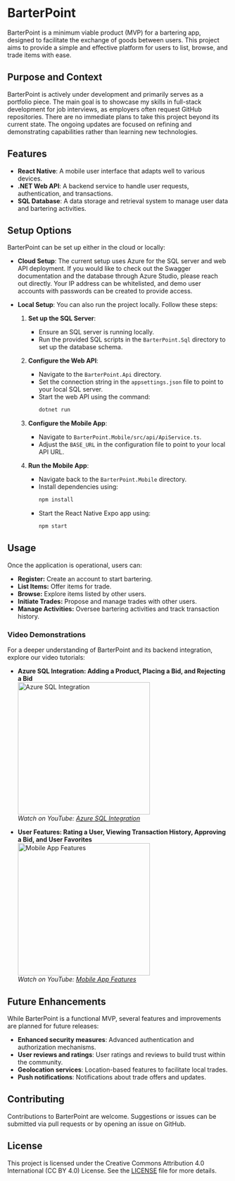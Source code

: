 # BarterPoint

BarterPoint is a minimum viable product (MVP) for a bartering app, designed to facilitate the exchange of goods between users. This project aims to provide a simple and effective platform for users to list, browse, and trade items with ease.

## Purpose and Context

BarterPoint is actively under development and primarily serves as a portfolio piece. The main goal is to showcase my skills in full-stack development for job interviews, as employers often request GitHub repositories. There are no immediate plans to take this project beyond its current state. The ongoing updates are focused on refining and demonstrating capabilities rather than learning new technologies.

## Features

- **React Native**: A mobile user interface that adapts well to various devices.
- **.NET Web API**: A backend service to handle user requests, authentication, and transactions.
- **SQL Database**: A data storage and retrieval system to manage user data and bartering activities.

## Setup Options

BarterPoint can be set up either in the cloud or locally:

- **Cloud Setup**: The current setup uses Azure for the SQL server and web API deployment. If you would like to check out the Swagger documentation and the database through Azure Studio, please reach out directly. Your IP address can be whitelisted, and demo user accounts with passwords can be created to provide access.

- **Local Setup**: You can also run the project locally. Follow these steps:

    1. **Set up the SQL Server**:
        - Ensure an SQL server is running locally.
        - Run the provided SQL scripts in the `BarterPoint.Sql` directory to set up the database schema.

    2. **Configure the Web API**:
        - Navigate to the `BarterPoint.Api` directory.
        - Set the connection string in the `appsettings.json` file to point to your local SQL server.
        - Start the web API using the command:
            ```sh
            dotnet run
            ```

    3. **Configure the Mobile App**:
        - Navigate to `BarterPoint.Mobile/src/api/ApiService.ts`.
        - Adjust the `BASE_URL` in the configuration file to point to your local API URL.

    4. **Run the Mobile App**:
        - Navigate back to the `BarterPoint.Mobile` directory.
        - Install dependencies using:
          ```sh
          npm install
          ```
        - Start the React Native Expo app using:
          ```sh
          npm start
          ```

## Usage

Once the application is operational, users can:

- **Register:** Create an account to start bartering.
- **List Items:** Offer items for trade.
- **Browse:** Explore items listed by other users.
- **Initiate Trades:** Propose and manage trades with other users.
- **Manage Activities:** Oversee bartering activities and track transaction history.

### Video Demonstrations

For a deeper understanding of BarterPoint and its backend integration, explore our video tutorials:

- **Azure SQL Integration: Adding a Product, Placing a Bid, and Rejecting a Bid**  
  <a href="https://youtu.be/zPqRwxAFm4k?si=HMBVvn4WwxGtXvWt">
    <img src="https://img.youtube.com/vi/zPqRwxAFm4k/0.jpg" alt="Azure SQL Integration" width="300"/>
  </a>  
  *Watch on YouTube: [Azure SQL Integration](https://youtu.be/zPqRwxAFm4k?si=HMBVvn4WwxGtXvWt)*

- **User Features: Rating a User, Viewing Transaction History, Approving a Bid, and User Favorites**  
  <a href="https://youtu.be/UssjjZkvYl0">
    <img src="https://img.youtube.com/vi/UssjjZkvYl0/0.jpg" alt="Mobile App Features" width="300"/>
  </a>  
  *Watch on YouTube: [Mobile App Features](https://youtu.be/UssjjZkvYl0)*

## Future Enhancements

While BarterPoint is a functional MVP, several features and improvements are planned for future releases:

- **Enhanced security measures**: Advanced authentication and authorization mechanisms.
- **User reviews and ratings**: User ratings and reviews to build trust within the community.
- **Geolocation services**: Location-based features to facilitate local trades.
- **Push notifications**: Notifications about trade offers and updates.

## Contributing

Contributions to BarterPoint are welcome. Suggestions or issues can be submitted via pull requests or by opening an issue on GitHub.

## License

This project is licensed under the Creative Commons Attribution 4.0 International (CC BY 4.0) License. See the [LICENSE](./LICENSE) file for more details.